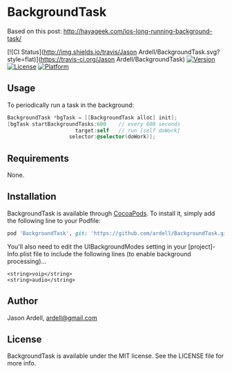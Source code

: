 # BackgroundTask

Based on this post: http://hayageek.com/ios-long-running-background-task/

[![CI Status](http://img.shields.io/travis/Jason Ardell/BackgroundTask.svg?style=flat)](https://travis-ci.org/Jason Ardell/BackgroundTask)
[![Version](https://img.shields.io/cocoapods/v/BackgroundTask.svg?style=flat)](http://cocoapods.org/pods/BackgroundTask)
[![License](https://img.shields.io/cocoapods/l/BackgroundTask.svg?style=flat)](http://cocoapods.org/pods/BackgroundTask)
[![Platform](https://img.shields.io/cocoapods/p/BackgroundTask.svg?style=flat)](http://cocoapods.org/pods/BackgroundTask)

## Usage

To periodically run a task in the background:

```objective-c
BackgroundTask *bgTask = [[BackgroundTask alloc] init];
[bgTask startBackgroundTasks:600    // every 600 seconds
                      target:self   // run [self doWork]
                    selector:@selector(doWork)];
```

## Requirements

None.

## Installation

BackgroundTask is available through [CocoaPods](http://cocoapods.org). To install
it, simply add the following line to your Podfile:

```ruby
pod 'BackgroundTask', git: 'https://github.com/ardell/BackgroundTask.git'
```

You'll also need to edit the UIBackgroundModes setting in your [project]-Info.plist
file to include the following lines (to enable background processing)...

    <string>voip</string>
    <string>audio</string>


## Author

Jason Ardell, ardell@gmail.com

## License

BackgroundTask is available under the MIT license. See the LICENSE file for more info.
